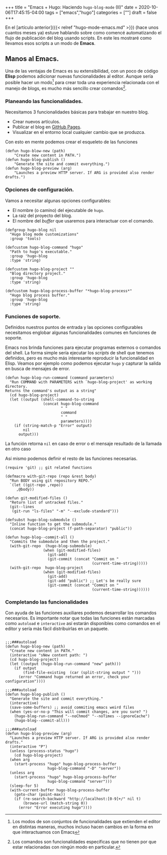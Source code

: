 +++
title = "Emacs + Hugo: Haciendo `hugo-blog-mode` (II)"
date = 2020-10-06T17:45:15-04:00
tags = ["emacs","hugo"]
categories = [""]
draft = false
+++


En el [artículo anterior]({{< relref "hugo-mode-emacs.md" >}}) (hace
unos cuantos meses ya) estuve hablando sobre como comencé
automatizando el flujo de publicación del blog usando scripts. En este
les mostraré como llevamos esos scripts a un modo de **Emacs**.

## Manos al Emacs.

Una de las ventajas de Emacs es su extensibilidad, con un poco de
código **Elisp** podemos adicionar nuevas funcionalidades al editor.
Aunque sería posible hacer un modo[^1] para crear toda una experiencia
relacionada con el manejo de blogs, es mucho más sencillo crear
comandos[^2].

### Planeando las funcionalidades.

Necesitamos 3 funcionalidades básicas para trabajar en nuestro blog.

- Crear nuevos artículos.
- Publicar el blog en [GitHub Pages](https://github.com).
- Visualizar en el entorno local cualquier cambio que se produzca.

Con esto en mente podemos crear el esqueleto de las funciones

```elisp
(defun hugo-blow-new (path)
	"Create new content in PATH.")
(defun hugo-blog-publish ()
	"Generate the site and commit everything.")
(defun hugo-blog-preview (arg)
	"Launches a preview HTTP server. If ARG is provided also render drafts.")

```


### Opciones de configuración.

Vamos a necesitar algunas opciones configurables:

- El nombre (o camino) del ejecutable de `hugo`.
- La raiz del proyecto del blog.
- El nombre del *buffer* que usaremos para interactuar con el comando.

```elisp
(defgroup hugo-blog nil
  "Hugo blog mode customizations"
  :group 'tools)

(defcustom hugo-blog-command "hugo"
  "Path to hugo's executable."
  :group 'hugo-blog
  :type 'string)

(defcustom hugo-blog-project ""
  "Blog directory project."
  :group 'hugo-blog
  :type 'string)

(defcustom hugo-blog-process-buffer "*hugo-blog-process*"
  "Hugo blog process buffer."
  :group 'hugo-blog
  :type 'string)

```

### Funciones de soporte.

Definidos nuestros puntos de entrada y las opciones configurables
necesitamos englobar algunas funcionalidades comunes en funciones de
soporte.

Emacs nos brinda funciones para ejecutar programas externos o comandos
del shell. La forma simple sería ejecutar los *scripts* de shell que
tenemos definidos, pero es mucho más interesante reproducir la
funcionalidad en Elisp. Veamos por ejemplo como podemos ejecutar
`hugo` y capturar la salida en busca de mensajes de error.


```elisp
(defun hugo-blog-run-command (command parameters)
  "Run COMMAND with PARAMETERS with `hugo-blog-project' as working directory.
Returns the command's output as a string"
  (cd hugo-blog-project)
  (let ((output (shell-command-to-string
                 (concat hugo-blog-command
                         " "
                         command
                         " "
                         parameters))))
    (if (string-match-p "Error" output)
        nil
      output)))
```

La función retorna `nil` en caso de error o el mensaje resultado de la
llamada en otro caso

Así mismo podemos definir el resto de las funciones necesarias.

```elisp
(require 'git) ;; git related functions

(defmacro with-git-repo (repo &rest body)
  "Run BODY using git repository REPO."
  `(let ((git-repo ,repo))
     ,@body))

(defun git-modified-files ()
  "Return list of untracked files."
  (git--lines
   (git-run "ls-files" "-m" "--exclude-standard")))

(defsubst hugo-blog-submodule ()
  "Inline function to get the submodule."
  (concat hugo-blog-project (f-path-separator) "public"))

(defun hugo-blog--commit-all ()
  "Commits the submodule and then the project."
  (with-git-repo  (hugo-blog-submodule)
                 (when (git-modified-files)
                   (git-add)
                   (git-commit (concat "Commit on "
                                       (current-time-string)))))
  (with-git-repo  hugo-blog-project
                 (when (git-modified-files)
                   (git-add)
                   (git-add "public") ;; Let's be really sure
                   (git-commit (concat "Commit on "
                                       (current-time-string))))))
```

### Completando las funcionalidades

Con ayuda de las funciones auxiliares podemos desarrollar los comandos
necesarios.  Es importante notar que todas las funciones están
marcadas como `autoload` e `interactive` así estarán disponibles como
comandos en el editor y sería más fácil distribuirlas en un paquete.

```elisp

;;;###autoload
(defun hugo-blog-new (path)
  "Create new content in PATH."
  (interactive "sNew content path: ")
  (cd hugo-blog-project)
  (let ((output (hugo-blog-run-command "new" path)))
    (if output
        (find-file-existing  (car (split-string output " ")))
      (error "Command hugo returned an error, check your configuration"))))

;;;###autoload
(defun hugo-blog-publish ()
  "Generate the site and commit everything."
  (interactive)
  (save-some-buffers) ;; avoid commiting emacs weird files
  (when (yes-or-no-p "This will commit changes, are you sure? ")
    (hugo-blog-run-command "--noChmod" "--noTimes --ignoreCache")
    (hugo-blog--commit-all)))

;;;###autoload
(defun hugo-blog-preview (arg)
  "Launches a preview HTTP server. If ARG is provided also render drafts."
  (interactive "P")
  (unless (process-status "hugo")
    (cd hugo-blog-project)
  (when arg
    (start-process "hugo" hugo-blog-process-buffer
                   hugo-blog-command "-D" "server"))
  (unless arg
    (start-process "hugo" hugo-blog-process-buffer
                   hugo-blog-command "server")))
  (sleep-for 5)
  (with-current-buffer hugo-blog-process-buffer
    (goto-char (point-max))
    (if (re-search-backward "http://localhost:[0-9]+/" nil t)
        (browse-url (match-string 0))
      (error "Error executing hugo"))))
```

[^1]: Los modos de son conjuntos de funcionalidades que extienden el
    editor en distintas maneras, muchos incluso hacen cambios en la
    forma en que interactuamos con Emacs

[^2]: Los comandos son funcionalidades específicas que no tienen por
    que estar relacionadas con ningún modo en particular.
